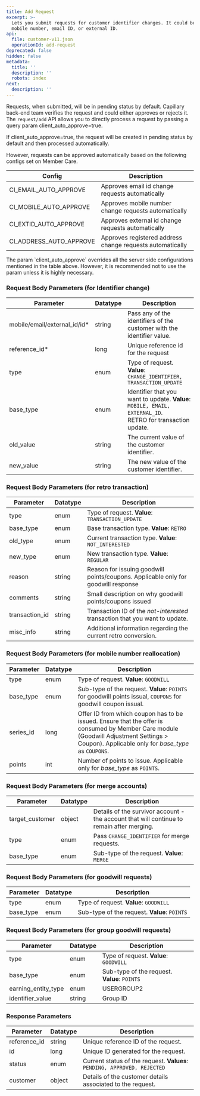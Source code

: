```yaml
---
title: Add Request
excerpt: >-
  Lets you submit requests for customer identifier changes. It could be either
  mobile number, email ID, or external ID.
api:
  file: customer-v11.json
  operationId: add-request
deprecated: false
hidden: false
metadata:
  title: ''
  description: ''
  robots: index
next:
  description: ''
---
```

Requests, when submitted, will be in pending status by default. Capillary back-end team verifies the request and could either approves or rejects it. The `request/add` API allows you to directly process a request by passing a query param client\_auto\_approve=true.

If client\_auto\_approve=true, the request will be created in pending status by default and then processed automatically.

However, requests can be approved automatically based on the following configs set on Member Care.

| Config                     | Description                                               |
| -------------------------- | --------------------------------------------------------- |
| CI\_EMAIL\_AUTO\_APPROVE   | Approves email id change requests automatically           |
| CI\_MOBILE\_AUTO\_APPROVE  | Approves mobile number change requests automatically      |
| CI\_EXTID\_AUTO\_APPROVE   | Approves external id change requests automatically        |
| CI\_ADDRESS\_AUTO\_APPROVE | Approves registered address change requests automatically |

<Note title="Note">
The param `client_auto_approve` overrides all the server side configurations mentioned in the table above. However, it is recommended not to use the param unless it is highly necessary.
</Note>

### Request Body Parameters (for Identifier change)

| Parameter                      | Datatype | Description                                                                                                            |
| ------------------------------ | -------- | ---------------------------------------------------------------------------------------------------------------------- |
| mobile/email/external\_id/id\* | string   | Pass any of the identifiers of the customer with the identifier value.                                                 |
| reference\_id\*                | long     | Unique reference id for the request                                                                                    |
| type                           | enum     | Type of request. **Value**: `CHANGE_IDENTIFIER, TRANSACTION_UPDATE`                                                    |
| base\_type                     | enum     | Identifier that you want to update. **Value**: `MOBILE, EMAIL, EXTERNAL_ID`.<br />RETRO for transaction update. <br /> |
| old\_value                     | string   | The current value of the customer identifier.                                                                          |
| new\_value                     | string   | The new value of the customer identifier.                                                                              |

### Request Body Parameters (for retro transaction)

| Parameter       | Datatype | Description                                                                       |
| --------------- | -------- | --------------------------------------------------------------------------------- |
| type            | enum     | Type of request. **Value**: `TRANSACTION_UPDATE`                                  |
| base\_type      | enum     | Base transaction type. **Value**: `RETRO`                                         |
| old\_type       | enum     | Current transaction type. **Value**: `NOT_INTERESTED`                             |
| new\_type       | enum     | New transaction type. **Value**: `REGULAR`                                        |
| reason          | string   | Reason for issuing goodwill points/coupons. Applicable only for goodwill response |
| comments        | string   | Small description on why goodwill points/coupons issued                           |
| transaction\_id | string   | Transaction ID of the *not-interested* transaction that you want to update.       |
| misc\_info      | string   | Additional information regarding the current retro conversion.                    |

### Request Body Parameters (for mobile number reallocation)

| Parameter  | Datatype | Description                                                                                                                                                                                  |
| ---------- | -------- | -------------------------------------------------------------------------------------------------------------------------------------------------------------------------------------------- |
| type       | enum     | Type of request. **Value**: `GOODWILL`                                                                                                                                                       |
| base\_type | enum     | Sub-type of the request. **Value**: `POINTS` for goodwill points issual, `COUPONS` for goodwill coupon issual.                                                                               |
| series\_id | long     | Offer ID from which coupon has to be issued. Ensure that the offer is consumed by Member Care module (Goodwill Adjustment Settings > Coupon). Applicable only for *base\_type* as `COUPONS`. |
| points     | int      | Number of points to issue. Applicable only for *base\_type* as `POINTS`.                                                                                                                     |

### Request Body Parameters (for merge accounts)

| Parameter        | Datatype | Description                                                                               |
| ---------------- | -------- | ----------------------------------------------------------------------------------------- |
| target\_customer | object   | Details of the survivor account - the account that will continue to remain after merging. |
| type             | enum     | Pass `CHANGE_IDENTIFIER` for merge requests.                                              |
| base\_type       | enum     | Sub-type of the request. **Value**: `MERGE`                                               |

### Request Body Parameters (for goodwill requests)

| Parameter  | Datatype | Description                                  |
| ---------- | -------- | -------------------------------------------- |
| type       | enum     | Type of request. **Value**: `GOODWILL`       |
| base\_type | enum     | Sub-type of the request. **Value**: `POINTS` |

### Request Body Parameters (for group goodwill requests)

| Parameter             | Datatype | Description                                  |
| --------------------- | -------- | -------------------------------------------- |
| type                  | enum     | Type of request. **Value**: `GOODWILL`       |
| base\_type            | enum     | Sub-type of the request. **Value**: `POINTS` |
| earning\_entity\_type | enum     | USERGROUP2                                   |
| identifier\_value     | string   | Group ID                                     |

### Response Parameters

| Parameter     | Datatype | Description                                                              |
| ------------- | -------- | ------------------------------------------------------------------------ |
| reference\_id | string   | Unique reference ID of the request.                                      |
| id            | long     | Unique ID generated for the request.                                     |
| status        | enum     | Current status of the request. **Values**: `PENDING, APPROVED, REJECTED` |
| customer      | object   | Details of the customer details associated to the request.               |